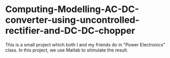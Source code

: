 # Computing-Modelling-AC-DC-converter-using-uncontrolled-rectifier-and-DC-DC-chopper
This is a small project which both I and my friends do in "Power Electronics" class. In this project, we use Matlab to stimulate the result.
